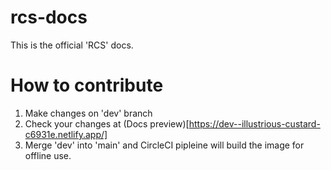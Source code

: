 # rcs-docs

This is the official 'RCS' docs.

# How to contribute 

1. Make changes on 'dev' branch 
2. Check your changes at (Docs preview)[https://dev--illustrious-custard-c6931e.netlify.app/]
3. Merge 'dev' into 'main' and CircleCI pipleine will build the image for offline use.
